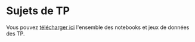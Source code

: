 # Sujets de TP

Vous pouvez [télécharger ici](https://github.com/vbarra/ADbook/blob/main/TPs.zip) l'ensemble des notebooks et jeux de données des TP.